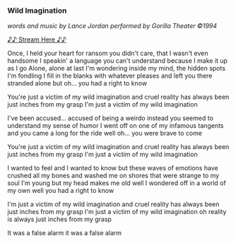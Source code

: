 ### Wild Imagination

_words and music by Lance Jordan performed by Gorilla Theater ©1994_

[♪♪ Stream Here ♪♪](https://www.reverbnation.com/gorillatheater/song/32426696-wild-imaginition)

Once, I held your heart for ransom
you didn't care, that I wasn't even handsome
I speakin' a language you can't understand because
I make it up as I go
Alone, alone at last I'm wondering
inside my mind, the hidden spots I'm fondling
I fill in the blanks with whatever pleases
and left you there stranded alone
but oh... you had a right to know

You're just a victim of my wild imagination
and cruel reality has always been just inches from my grasp
I'm just a victim of my wild imagination

I've been accused... accused of being a weirdo
instead you seemed to understand my sense of humor
I went off on one of my infamous tangents
and you came a long for the ride
well oh... you were brave to come

You're just a victim of my wild imagination
and cruel reality has always been just inches from my grasp
I'm just a victim of my wild imagination

I wanted to feel and I wanted to know
but these waves of emotions have crushed all my bones
and washed me on shores that were strange to my soul
I'm young but my head makes me old
well I wondered off in a world of my own
well you had a right to know

I'm just a victim of my wild imagination
and cruel reality has always been just inches from my grasp
I'm just a victim of my wild imagination
oh reality is always just inches from my grasp

It was a false alarm
it was a false alarm
